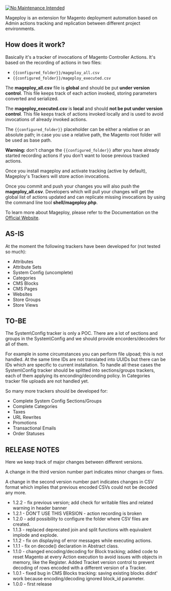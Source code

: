 [![No Maintenance Intended](http://unmaintained.tech/badge.svg)](http://unmaintained.tech/)

Mageploy is an extension for Magento deployment automation based on Admin actions tracking and replication between different project environments.

How does it work?
-----------------
Basically it's a tracker of invocations of Magento Controller Actions. It's based on the recording of actions in two files:

* `{{configured_folder}}/mageploy_all.csv`
* `{{configured_folder}}/mageploy_executed.csv`

The **mageploy_all.csv** file is **global** and should be put **under version control**. This file keeps track of each action invoked, storing parameters converted and serialized.

The **mageploy_executed.csv** is **local** and should **not be put under version control**. This file keeps track of actions invoked locally and is used to avoid invocations of already invoked actions.

The `{{configured_folder}}` placeholder can be either a relative or an absolute path; in case you use a relative path, 
the Magento root folder will be used as base path.

**Warning:** don't change the `{{configured_folder}}` after you have already started recording actions if you don't want to
 loose previous tracked actions.

Once you install mageploy and activate tracking (active by default), Mageploy's Trackers will store action invocations.

Once you commit and push your changes you will also push the **mageploy_all.csv**. Developers which will pull your changes will get the global list of actions updated and can replicate missing invocations by using the command line tool **shell/mageploy.php**.

To learn more about Mageploy, please refer to the Documentation on the  [Official Website](http://www.mageploy.com/).

AS-IS
-----
At the moment the following trackers have been developed for (not tested so much):

* Attributes
* Attribute Sets
* System Config (uncomplete)
* Categories
* CMS Blocks
* CMS Pages
* Websites
* Store Groups
* Store Views

TO-BE
-----
The System\Config tracker is only a POC. There are a lot of sections and groups in the System\Config and we should provide encorders/decoders for all of them.

For example in some circumstances you can perform file ulpoad; this is not handled. At the same time IDs are not translated into UUIDs but there can be IDs which are specific to current installation. To handle all these cases the System\Config tracker should be splitted into sections/groups trackers, each of them applying its enconding/deconding policy.
In Categories tracker file uploads are not handled yet.

So many more trackers should be developed for:

* Complete System Config Sections/Groups
* Complete Categories
* Taxes
* URL Rewrites
* Promotions
* Transactional Emails
* Order Statuses

RELEASE NOTES
-------------
Here we keep track of major changes between different versions.

A change in the third version number part indicates minor changes or fixes.

A change in the second version number part indicates changes in CSV format which implies that previous encoded CSVs could not be decoded any more.

* 1.2.2 - fix previous version; add check for writable files and related warning in header banner
* 1.2.1 - DON'T USE THIS VERSION - action recording is broken
* 1.2.0 - add possibility to configure the folder where CSV files are created.
* 1.1.3 - replaced deprecated join and split functions with equivalent implode and explode.
* 1.1.2 - fix on displaying of error messages while executing actions.
* 1.1.1 - fix on decode() declaration in Abstract class.
* 1.1.0 - changed encoding/decoding for Block tracking; added code to reset Magento at every Action execution to avoid issues with objects in memory, like the Register. Added Tracket version control to prevent decoding of rows encoded with a different version of a Tracker.
* 1.0.1 - fixed bug in CMS Blocks tracking: saving existing blocks didnt' work because encoding/decoding ignored block_id parameter.
* 1.0.0 - first release

